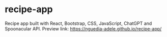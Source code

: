 # recipe-app
Recipe app built with React, Bootstrap, CSS, JavaScript, ChatGPT and Spoonacular API. 
Preview link: https://nguedia-adele.github.io/recipe-app/
